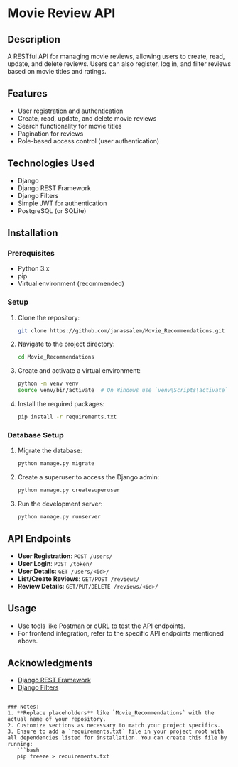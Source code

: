 # Movie Review API

## Description
A RESTful API for managing movie reviews, allowing users to create, read, update, and delete reviews. Users can also register, log in, and filter reviews based on movie titles and ratings.

## Features
- User registration and authentication
- Create, read, update, and delete movie reviews
- Search functionality for movie titles
- Pagination for reviews
- Role-based access control (user authentication)

## Technologies Used
- Django
- Django REST Framework
- Django Filters
- Simple JWT for authentication
- PostgreSQL (or SQLite)

## Installation

### Prerequisites
- Python 3.x
- pip
- Virtual environment (recommended)

### Setup
1. Clone the repository:
   ```bash
   git clone https://github.com/janassalem/Movie_Recommendations.git
   ```
2. Navigate to the project directory:
   ```bash
   cd Movie_Recommendations
   ```
3. Create and activate a virtual environment:
   ```bash
   python -m venv venv
   source venv/bin/activate  # On Windows use `venv\Scripts\activate`
   ```
4. Install the required packages:
   ```bash
   pip install -r requirements.txt
   ```

### Database Setup
1. Migrate the database:
   ```bash
   python manage.py migrate
   ```
2. Create a superuser to access the Django admin:
   ```bash
   python manage.py createsuperuser
   ```
3. Run the development server:
   ```bash
   python manage.py runserver
   ```

## API Endpoints
- **User Registration**: `POST /users/`
- **User Login**: `POST /token/`
- **User Details**: `GET /users/<id>/`
- **List/Create Reviews**: `GET/POST /reviews/`
- **Review Details**: `GET/PUT/DELETE /reviews/<id>/`

## Usage
- Use tools like Postman or cURL to test the API endpoints.
- For frontend integration, refer to the specific API endpoints mentioned above.



## Acknowledgments
- [Django REST Framework](https://www.django-rest-framework.org/)
- [Django Filters](https://django-filter.readthedocs.io/en/stable/)
```

### Notes:
1. **Replace placeholders** like `Movie_Recommendations` with the actual name of your repository.
2. Customize sections as necessary to match your project specifics.
3. Ensure to add a `requirements.txt` file in your project root with all dependencies listed for installation. You can create this file by running:
   ```bash
   pip freeze > requirements.txt
   ``` 

